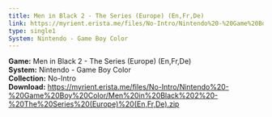 ```yaml
---
title: Men in Black 2 - The Series (Europe) (En,Fr,De)
link: https://myrient.erista.me/files/No-Intro/Nintendo%20-%20Game%20Boy%20Color/Men%20in%20Black%202%20-%20The%20Series%20(Europe)%20(En,Fr,De).zip
type: single1
System: Nintendo - Game Boy Color
---
```

<b>Game:</b> Men in Black 2 - The Series (Europe) (En,Fr,De)<br>
<b>System:</b> Nintendo - Game Boy Color<br>
<b>Collection:</b> No-Intro<br>
<b>Download:</b> https://myrient.erista.me/files/No-Intro/Nintendo%20-%20Game%20Boy%20Color/Men%20in%20Black%202%20-%20The%20Series%20(Europe)%20(En,Fr,De).zip